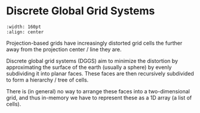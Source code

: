 # Discrete Global Grid Systems

```{image} ./dggs.png
:width: 160pt
:align: center
```

Projection-based grids have increasingly distorted grid cells the further away from the projection center / line they are.

Discrete global grid systems (DGGS) aim to minimize the distortion by approximating the surface of the earth (usually a sphere) by evenly subdividing it into planar faces. These faces are then recursively subdivided to form a hierarchy / tree of cells.

There is (in general) no way to arrange these faces into a two-dimensional grid, and thus in-memory we have to represent these as a 1D array (a list of cells).
